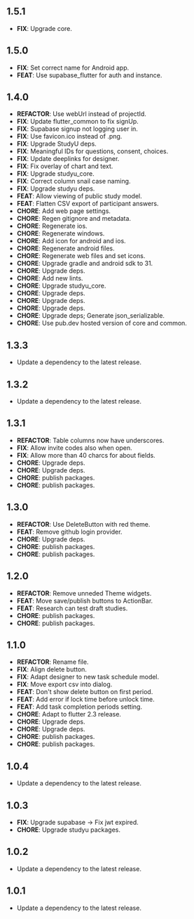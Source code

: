 ## 1.5.1

 - **FIX**: Upgrade core.

## 1.5.0

 - **FIX**: Set correct name for Android app.
 - **FEAT**: Use supabase_flutter for auth and instance.

## 1.4.0

 - **REFACTOR**: Use webUrl instead of projectId.
 - **FIX**: Update flutter_common to fix signUp.
 - **FIX**: Supabase signup not logging user in.
 - **FIX**: Use favicon.ico instead of .png.
 - **FIX**: Upgrade StudyU deps.
 - **FIX**: Meaningful IDs for questions, consent, choices.
 - **FIX**: Update deeplinks for designer.
 - **FIX**: Fix overlay of chart and text.
 - **FIX**: Upgrade studyu_core.
 - **FIX**: Correct column snail case naming.
 - **FIX**: Upgrade studyu deps.
 - **FEAT**: Allow viewing of public study model.
 - **FEAT**: Flatten CSV export of participant answers.
 - **CHORE**: Add web page settings.
 - **CHORE**: Regen gitignore and metadata.
 - **CHORE**: Regenerate ios.
 - **CHORE**: Regenerate windows.
 - **CHORE**: Add icon for android and ios.
 - **CHORE**: Regenerate android files.
 - **CHORE**: Regenerate web files and set icons.
 - **CHORE**: Upgrade gradle and android sdk to 31.
 - **CHORE**: Upgrade deps.
 - **CHORE**: Add new lints.
 - **CHORE**: Upgrade studyu_core.
 - **CHORE**: Upgrade deps.
 - **CHORE**: Upgrade deps.
 - **CHORE**: Upgrade deps.
 - **CHORE**: Upgrade deps; Generate json_serializable.
 - **CHORE**: Use pub.dev hosted version of core and common.

## 1.3.3

 - Update a dependency to the latest release.

## 1.3.2

 - Update a dependency to the latest release.

## 1.3.1

 - **REFACTOR**: Table columns now have underscores.
 - **FIX**: Allow invite codes also when open.
 - **FIX**: Allow more than 40 charcs for about fields.
 - **CHORE**: Upgrade deps.
 - **CHORE**: Upgrade deps.
 - **CHORE**: publish packages.
 - **CHORE**: publish packages.

## 1.3.0

 - **REFACTOR**: Use DeleteButton with red theme.
 - **FEAT**: Remove github login provider.
 - **CHORE**: Upgrade deps.
 - **CHORE**: publish packages.
 - **CHORE**: publish packages.

## 1.2.0

 - **REFACTOR**: Remove unneded Theme widgets.
 - **FEAT**: Move save/publish buttons to ActionBar.
 - **FEAT**: Research can test draft studies.
 - **CHORE**: publish packages.
 - **CHORE**: publish packages.

## 1.1.0

 - **REFACTOR**: Rename file.
 - **FIX**: Align delete button.
 - **FIX**: Adapt designer to new task schedule model.
 - **FIX**: Move export csv into dialog.
 - **FEAT**: Don't show delete button on first period.
 - **FEAT**: Add error if lock time before unlock time.
 - **FEAT**: Add task completion periods setting.
 - **CHORE**: Adapt to flutter 2.3 release.
 - **CHORE**: Upgrade deps.
 - **CHORE**: Upgrade deps.
 - **CHORE**: publish packages.
 - **CHORE**: publish packages.

## 1.0.4

 - Update a dependency to the latest release.

## 1.0.3

 - **FIX**: Upgrade supabase -> Fix jwt expired.
 - **CHORE**: Upgrade studyu packages.

## 1.0.2

 - Update a dependency to the latest release.

## 1.0.1

 - Update a dependency to the latest release.

